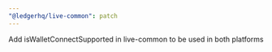 ```yaml
---
"@ledgerhq/live-common": patch
---
```


Add isWalletConnectSupported in live-common to be used in both platforms
